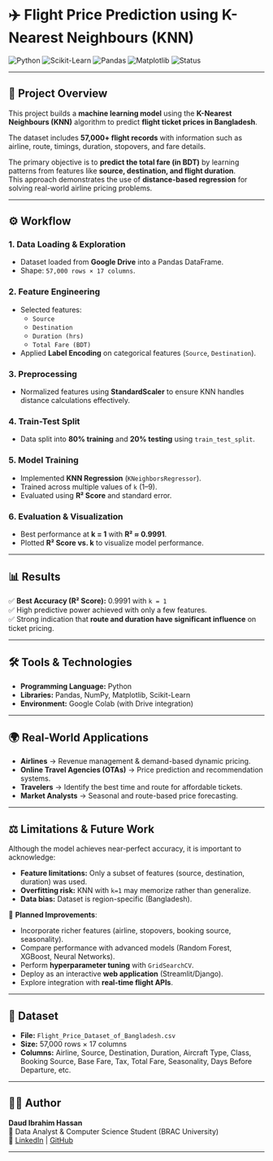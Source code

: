 # ✈️ Flight Price Prediction using K-Nearest Neighbours (KNN)

![Python](https://img.shields.io/badge/Python-3.9-blue?logo=python)
![Scikit-Learn](https://img.shields.io/badge/Scikit--Learn-ML-orange?logo=scikit-learn)
![Pandas](https://img.shields.io/badge/Pandas-Data--Analysis-green?logo=pandas)
![Matplotlib](https://img.shields.io/badge/Matplotlib-Visualization-informational?logo=python)
![Status](https://img.shields.io/badge/Status-Completed-success)

---

## 📌 Project Overview
This project builds a **machine learning model** using the **K-Nearest Neighbours (KNN)** algorithm to predict **flight ticket prices in Bangladesh**.  

The dataset includes **57,000+ flight records** with information such as airline, route, timings, duration, stopovers, and fare details.  

The primary objective is to **predict the total fare (in BDT)** by learning patterns from features like **source, destination, and flight duration**.  
This approach demonstrates the use of **distance-based regression** for solving real-world airline pricing problems.

---

## ⚙️ Workflow

### 1. Data Loading & Exploration
- Dataset loaded from **Google Drive** into a Pandas DataFrame.  
- Shape: `57,000 rows × 17 columns`.  

### 2. Feature Engineering
- Selected features:  
  - `Source`  
  - `Destination`  
  - `Duration (hrs)`  
  - `Total Fare (BDT)`  
- Applied **Label Encoding** on categorical features (`Source`, `Destination`).  

### 3. Preprocessing
- Normalized features using **StandardScaler** to ensure KNN handles distance calculations effectively.  

### 4. Train-Test Split
- Data split into **80% training** and **20% testing** using `train_test_split`.  

### 5. Model Training
- Implemented **KNN Regression** (`KNeighborsRegressor`).  
- Trained across multiple values of `k` (1–9).  
- Evaluated using **R² Score** and standard error.  

### 6. Evaluation & Visualization
- Best performance at **k = 1** with **R² ≈ 0.9991**.  
- Plotted **R² Score vs. k** to visualize model performance.  

---

## 📊 Results
✅ **Best Accuracy (R² Score):** 0.9991 with `k = 1`  
✅ High predictive power achieved with only a few features.  
✅ Strong indication that **route and duration have significant influence** on ticket pricing.  

---

## 🛠️ Tools & Technologies
- **Programming Language:** Python  
- **Libraries:** Pandas, NumPy, Matplotlib, Scikit-Learn  
- **Environment:** Google Colab (with Drive integration)  

---

## 🌍 Real-World Applications
- **Airlines** → Revenue management & demand-based dynamic pricing.  
- **Online Travel Agencies (OTAs)** → Price prediction and recommendation systems.  
- **Travelers** → Identify the best time and route for affordable tickets.  
- **Market Analysts** → Seasonal and route-based price forecasting.  

---

## ⚖️ Limitations & Future Work
Although the model achieves near-perfect accuracy, it is important to acknowledge:  
- **Feature limitations:** Only a subset of features (source, destination, duration) was used.  
- **Overfitting risk:** KNN with `k=1` may memorize rather than generalize.  
- **Data bias:** Dataset is region-specific (Bangladesh).  

🔮 **Planned Improvements**:
- Incorporate richer features (airline, stopovers, booking source, seasonality).  
- Compare performance with advanced models (Random Forest, XGBoost, Neural Networks).  
- Perform **hyperparameter tuning** with `GridSearchCV`.  
- Deploy as an interactive **web application** (Streamlit/Django).  
- Explore integration with **real-time flight APIs**.  

---

## 📂 Dataset
- **File:** `Flight_Price_Dataset_of_Bangladesh.csv`  
- **Size:** 57,000 rows × 17 columns  
- **Columns:** Airline, Source, Destination, Duration, Aircraft Type, Class, Booking Source, Base Fare, Tax, Total Fare, Seasonality, Days Before Departure, etc.  

---

## 🧑‍💻 Author
**Daud Ibrahim Hassan**  
📌 Data Analyst & Computer Science Student (BRAC University)  
🔗 [LinkedIn](https://www.linkedin.com) | [GitHub](https://github.com)  

---
